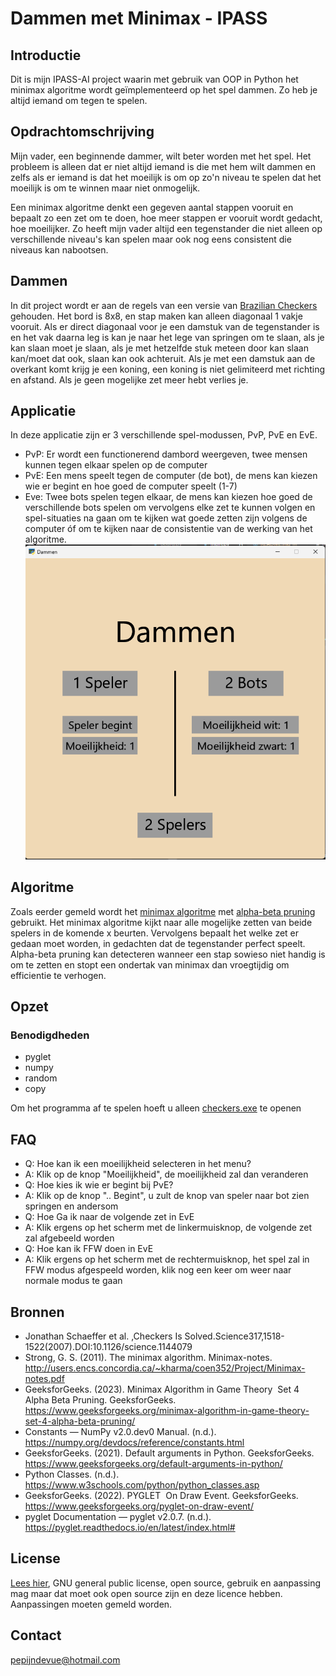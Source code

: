 # Dammen met Minimax - IPASS

## Introductie
Dit is mijn IPASS-AI project waarin met gebruik van OOP in Python het minimax algoritme wordt geïmplementeerd op het spel dammen. Zo heb je altijd iemand om tegen te spelen.

## Opdrachtomschrijving
Mijn vader, een beginnende dammer, wilt beter worden met het spel.
Het probleem is alleen dat er niet altijd iemand is die met hem wilt dammen
en zelfs als er iemand is dat het moeilijk is om op zo'n niveau te spelen dat het 
moeilijk is om te winnen maar niet onmogelijk.

Een minimax algoritme denkt een gegeven aantal stappen vooruit en bepaalt zo een zet
om te doen, hoe meer stappen er vooruit wordt gedacht, hoe moeilijker.
Zo heeft mijn vader altijd een tegenstander die niet alleen op verschillende niveau's
kan spelen maar ook nog eens consistent die niveaus kan nabootsen.

## Dammen
In dit project wordt er aan de regels van een versie van [Brazilian Checkers](https://en.wikipedia.org/wiki/Brazilian_draughts) gehouden. Het bord is 8x8, en stap maken kan alleen diagonaal 1 vakje vooruit. Als er direct diagonaal voor je een damstuk van de tegenstander is en het vak daarna leg is kan je naar het lege van springen om te slaan, als je kan slaan moet je slaan, als je met hetzelfde stuk meteen door kan slaan kan/moet dat ook, slaan kan ook achteruit. Als je met een damstuk aan de overkant komt krijg je een koning, een koning is niet gelimiteerd met richting en afstand. Als je geen mogelijke zet meer hebt verlies je.

## Applicatie
In deze applicatie zijn er 3 verschillende spel-modussen, PvP, PvE en EvE.
* PvP: Er wordt een functionerend dambord weergeven, twee mensen kunnen tegen elkaar spelen op de computer
* PvE: Een mens speelt tegen de computer (de bot), de mens kan kiezen wie er begint en hoe goed de computer speelt (1-7)
* Eve: Twee bots spelen tegen elkaar, de mens kan kiezen hoe goed de verschillende bots spelen om vervolgens elke zet te kunnen volgen en spel-situaties na gaan om te kijken wat goede zetten zijn volgens de computer óf om te kijken naar de consistentie van de werking van het algoritme.
![menu_layout](assets/menu.png)

## Algoritme
Zoals eerder gemeld wordt het [minimax algoritme](http://users.encs.concordia.ca/~kharma/coen352/Project/Minimax-notes.pdf) met [alpha-beta pruning](https://www.geeksforgeeks.org/minimax-algorithm-in-game-theory-set-4-alpha-beta-pruning/) gebruikt. Het minimax algoritme kijkt naar alle mogelijke zetten van beide spelers in de komende x beurten. Vervolgens bepaalt het welke zet er gedaan moet worden, in gedachten dat de tegenstander perfect speelt. Alpha-beta pruning kan detecteren wanneer een stap sowieso niet handig is om te zetten en stopt een ondertak van minimax dan vroegtijdig om efficientie te verhogen.

## Opzet
### Benodigdheden
* pyglet
* numpy
* random
* copy

Om het programma af te spelen hoeft u alleen [checkers.exe](checkers.exe) te openen

## FAQ
* Q: Hoe kan ik een moeilijkheid selecteren in het menu?
* A: Klik op de knop "Moeilijkheid", de moeilijkheid zal dan veranderen
* Q: Hoe kies ik wie er begint bij PvE?
* A: Klik op de knop ".. Begint", u zult de knop van speler naar bot zien springen en andersom
* Q: Hoe Ga ik naar de volgende zet in EvE
* A: Klik ergens op het scherm met de linkermuisknop, de volgende zet zal afgebeeld worden
* Q: Hoe kan ik FFW doen in EvE
* A: Klik ergens op het scherm met de rechtermuisknop, het spel zal in FFW modus afgespeeld worden, klik nog een keer om weer naar normale modus te gaan

## Bronnen
* Jonathan Schaeffer et al. ,Checkers Is Solved.Science317,1518-1522(2007).DOI:10.1126/science.1144079
* Strong, G. S. (2011). The minimax algorithm. Minimax-notes. http://users.encs.concordia.ca/~kharma/coen352/Project/Minimax-notes.pdf
* GeeksforGeeks. (2023). Minimax Algorithm in Game Theory   Set 4  Alpha Beta Pruning. GeeksforGeeks. https://www.geeksforgeeks.org/minimax-algorithm-in-game-theory-set-4-alpha-beta-pruning/
* Constants — NumPy v2.0.dev0 Manual. (n.d.). https://numpy.org/devdocs/reference/constants.html
* GeeksforGeeks. (2021). Default arguments in Python. GeeksforGeeks. https://www.geeksforgeeks.org/default-arguments-in-python/
* Python Classes. (n.d.). https://www.w3schools.com/python/python_classes.asp
* GeeksforGeeks. (2022). PYGLET   On Draw Event. GeeksforGeeks. https://www.geeksforgeeks.org/pyglet-on-draw-event/
* pyglet Documentation — pyglet v2.0.7. (n.d.). https://pyglet.readthedocs.io/en/latest/index.html#

## License
[Lees hier](LICENSE.txt), GNU general public license, open source, gebruik en aanpassing mag maar dat moet ook open source zijn en deze licence hebben. Aanpassingen moeten gemeld worden.

## Contact
pepijndevue@hotmail.com
